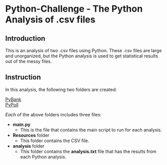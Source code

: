 # Python-Challenge - The Python Analysis of .csv files

## Introduction

This is an analysis of two .csv files using Python. These .csv files are large and unorganized, but the Python analysis is used to get statistical results out of the messy files.

## Instruction

In this analysis, the following two folders are created:

[PyBank](https://github.com/Grace-Bijun-Li/python-challenge/tree/main/PyBank)
<br>
[PyPoll](https://github.com/Grace-Bijun-Li/python-challenge/tree/main/PyBank)


*Each* of the above folders includes three files:
- **main.py** 
    - This is the file that contains the main script to run for each analysis.
- **Resources** folder
    - This folder contains the CSV file.
- **analysis** folder
    - This folder contains the **analysis.txt** file that has the results from each Python analysis.